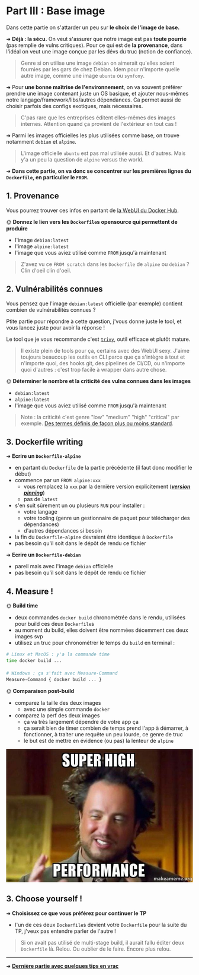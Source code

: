 # Part III : Base image

Dans cette partie on s'attarder un peu sur **le choix de l'image de base.**

➜ **Déjà : la sécu.** On veut s'assurer que notre image est pas **toute pourrie** (pas remplie de vulns critiques). Pour ce qui est de **la provenance**, dans l'idéal on veut une image conçue par les dévs du truc (notion de confiance).

> Genre si on utilise une image `debian` on aimerait qu'elles soient fournies par les gars de chez Debian. Idem pour n'importe quelle autre image, comme une image `ubuntu` ou `symfony`.

➜ Pour **une bonne maîtrise de l'environnement**, on va souvent préférer prendre une image contenant juste un OS basique, et ajouter nous-mêmes notre langage/framework/libs/autres dépendances. Ca permet aussi de choisir parfois des configs exotiques, mais nécessaires.

> C'pas rare que les entreprises éditent elles-mêmes des images internes. Attention quand ça provient de l'extérieur en tout cas !

➜ Parmi les images officielles les plus utilisées comme base, on trouve notamment `debian` et `alpine`.

> L'image officielle `ubuntu` est pas mal utilisée aussi. Et d'autres. Mais y'a un peu la question de `alpine` versus the world.

➜ **Dans cette partie, on va donc se concentrer sur les premières lignes du `Dockerfile`, en particulier le `FROM`.**

## 1. Provenance

Vous pourrez trouver ces infos en partant de [la WebUI du Docker Hub](https://hub.docker.com/).

🌞 **Donnez le lien vers les `Dockerfile`s opensource qui permettent de produire**

- l'image `debian:latest`
- l'image `alpine:latest`
- l'image que vous aviez utilisé comme `FROM` jusqu'à maintenant

> Z'avez vu ce `FROM scratch` dans les `Dockerfile` de `alpine` ou `debian` ? Clin d'oeil clin d'oeil. 

## 2. Vulnérabilités connues

Vous pensez que l'image `debian:latest` officielle (par exemple) contient combien de vulnérabilités connues ?

Ptite partie pour répondre à cette question, j'vous donne juste le tool, et vous lancez juste pour avoir la réponse !

Le tool que je vous recommande c'est [`trivy`](https://github.com/aquasecurity/trivy), outil efficace et plutôt mature.

> Il existe plein de tools pour ça, certains avec des WebUI sexy. J'aime toujours beaucoup les outils en CLI parce que ça s'intègre à tout et n'importe quoi, des hooks git, des pipelines de CI/CD, ou n'importe quoi d'autres : c'est trop facile à wrapper dans autre chose.

🌞 **Déterminer le nombre et la criticité des vulns connues dans les images**

- `debian:latest`
- `alpine:latest`
- l'image que vous aviez utilisé comme `FROM` jusqu'à maintenant

> Note : la criticité c'est genre "low" "medium" "high" "critical" par exemple. [Des termes définis de façon plus ou moins standard](https://nvd.nist.gov/vuln-metrics).

## 3. Dockerfile writing

➜ **Ecrire un `Dockerfile-alpine`**

- en partant du `Dockerfile` de la partie précédente (il faut donc modifier le début)
- commence par un `FROM alpine:xxx`
  - vous remplacez la `xxx` par la dernière version explicitement ([***version pinning***](https://jonathan.bergknoff.com/journal/always-pin-your-versions/))
  - pas de `latest`
- s'en suit sûrement un ou plusieurs `RUN` pour installer :
  - votre langage
  - votre tooling (genre un gestionnaire de paquet pour télécharger des dépendances)
  - d'autres dépendances si besoin
- la fin du `Dockerfile-alpine` devraient être identique à `Dockerfile`
- pas besoin qu'il soit dans le dépôt de rendu ce fichier

➜ **Ecrire un `Dockerfile-debian`**

- pareil mais avec l'image `debian` officielle
- pas besoin qu'il soit dans le dépôt de rendu ce fichier

## 4. Measure !

🌞 **Build time**

- deux commandes `docker build` chronométrée dans le rendu, utilisées pour build ces deux `Dockerfile`s
- au moment du build, elles doivent être nommées décemment ces deux images svp
- utilisez un truc pour chronométrer le temps du `build` en terminal :

```bash
# Linux et MacOS : y'a la commande time
time docker build ...

# Windows : ça s'fait avec Measure-Command
Measure-Command { docker build ... }
```

🌞 **Comparaison post-build**

- comparez la taille des deux images
  - avec une simple commande `docker`
- comparez la perf des deux images
  - ça va très largement dépendre de votre app ça
  - ça serait bien de timer combien de temps prend l'app à démarrer, à fonctionner, à traiter une requête un peu lourde, ce genre de truc
  - le but est de mettre en évidence (ou pas) la lenteur de `alpine`

![Perfs](./img/high_perf.jpg)

## 3. Choose yourself !

➜ **Choisissez ce que vous préférez pour continuer le TP**

- l'un de ces deux `Dockerfile`s devient votre `Dockerfile` pour la suite du TP, j'veux pas entendre parler de l'autre !

> Si on avait pas utilisé de multi-stage build, il aurait fallu éditer deux `Dockerfile` là. Relou. Ou oublier de le faire. Encore plus relou.

---

➜ [**Dernière partie avec quelques tips en vrac**](./part4.md)
